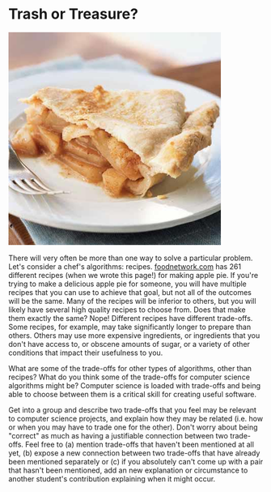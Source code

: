 # Trash or Treasure?

![](../.gitbook/assets/image%20%28145%29.png)

 There will very often be more than one way to solve a particular problem. Let's consider a chef's algorithms: recipes. [foodnetwork.com](http://foodnetwork.com/) has 261 different recipes \(when we wrote this page!\) for making apple pie. If you're trying to make a delicious apple pie for someone, you will have multiple recipes that you can use to achieve that goal, but not all of the outcomes will be the same. Many of the recipes will be inferior to others, but you will likely have several high quality recipes to choose from. Does that make them exactly the same? Nope! Different recipes have different trade-offs. Some recipes, for example, may take significantly longer to prepare than others. Others may use more expensive ingredients, or ingredients that you don't have access to, or obscene amounts of sugar, or a variety of other conditions that impact their usefulness to you.  
  
What are some of the trade-offs for other types of algorithms, other than recipes? What do you think some of the trade-offs for computer science algorithms might be? Computer science is loaded with trade-offs and being able to choose between them is a critical skill for creating useful software.  
  
Get into a group and describe two trade-offs that you feel may be relevant to computer science projects, and explain how they may be related \(i.e. how or when you may have to trade one for the other\). Don't worry about being "correct" as much as having a justifiable connection between two trade-offs. Feel free to \(a\) mention trade-offs that haven't been mentioned at all yet, \(b\) expose a new connection between two trade-offs that have already been mentioned separately or \(c\) if you absolutely can't come up with a pair that hasn't been mentioned, add an new explanation or circumstance to another student's contribution explaining when it might occur.

